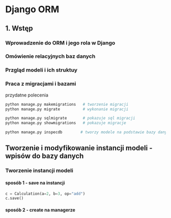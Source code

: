 # Django ORM

## 1. Wstęp

### Wprowadzenie do ORM i jego rola w Django

### Omówienie relacyjnych baz danych

### Przgląd modeli i ich struktuy

### Praca z migracjami i bazami

przydatne polecenia

```bash
python manage.py makemigrations   # tworzenie migracji
python manage.py migrate          # wykonanie migracji

python manage.py sqlmigrate       # pokazuje sql migracji
python manage.py showmigrations   # pokazuje migracje

python manage.py inspecdb        # tworzy modele na podstawie bazy danych
```

## Tworzenie i modyfikowanie instancji modeli - wpisów do bazy danych

### Tworzenie instancji modeli

#### sposób 1 - save na instancji

```python
c = Calculation(a=2, b=3, op="add")
c.save()
```

#### sposób 2 - create na managerze

```python


